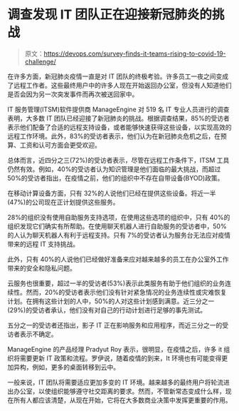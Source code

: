 # 调查发现 IT 团队正在迎接新冠肺炎的挑战

> 原文：<https://devops.com/survey-finds-it-teams-rising-to-covid-19-challenge/>

在许多方面，新冠肺炎疫情一直是对 IT 团队的终极考验。许多员工一夜之间变成了远程工作者。这些最终用户中的许多人现在开始返回办公室，但没有人知道他们是否会因为另一次突发事件而再次被送回家中。

IT 服务管理(ITSM)软件提供商 ManageEngine 对 519 名 IT 专业人员进行的调查表明，大多数 IT 团队已经迎接了新冠肺炎的挑战。根据调查结果，85%的受访者表示他们配备了合适的远程支持设备，或者能够快速获得这些设备，以实现高效的远程工作环境。此外，83%的受访者表示，他们认为在新冠肺炎危机之后，在预算、工资和认可方面会更受欢迎。

总体而言，近四分之三(72%)的受访者表示，尽管在远程工作条件下，ITSM 工具仍然有效。例如，40%的受访者认为知识管理是他们面临的最大挑战，而超过 50%的受访者指出，在疫情之前，他们的组织中不存在自带设备(BYOD)政策。

在移动计算设备方面，只有 32%的人说他们已经在提供这些设备。将近一半(47%)的公司现在正计划提供这些服务。

28%的组织没有使用自助服务支持选项，在使用这些选项的组织中，只有 40%的组织发现它们确实有所帮助。在使用聊天机器人进行自助服务的受访者中，50%的人认为聊天机器人有利于远程支持。只有 7%的受访者认为服务台无法应对疫情带来的远程 IT 支持挑战。

此外，只有 40%的人说他们已经做好准备来应对越来越多的员工在办公室外工作带来的安全和隐私问题。

云服务也很重要，超过一半的受访者(53%)表示此类服务有助于他们组织的业务连续性。然而，20%的受访者表示他们没有针对紧急情况的业务连续性或灾难恢复计划。在拥有这些计划的人中，50%的人对这些计划感到满意。近三分之一(29%)的受访者承认，他们没有对自己的行动计划进行足够的事先测试。

五分之一的受访者还指出，影子 IT 正在影响服务和应用程序，而近三分之一的受访者表示不确定。

ManageEngine 的产品经理 Pradyut Roy 表示，很明显，在疫情之后，许多 it 组织将需要更新 IT 政策和流程。罗伊说，随着疫情的到来，It 环境也有可能变得更加异构，例如，更多的桌面转移到云中。

一般来说，IT 团队将需要适应更加多变的 IT 环境。越来越多的最终用户将轮流进出办公室，以使组织能够遵守社交距离的要求。然而，不管新常态变成什么样，现在所有人都应该清楚，从现在开始，它将在大多数商业决策中发挥更重要的作用。